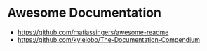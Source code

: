 
# Awesome Documentation

- https://github.com/matiassingers/awesome-readme
- https://github.com/kylelobo/The-Documentation-Compendium

